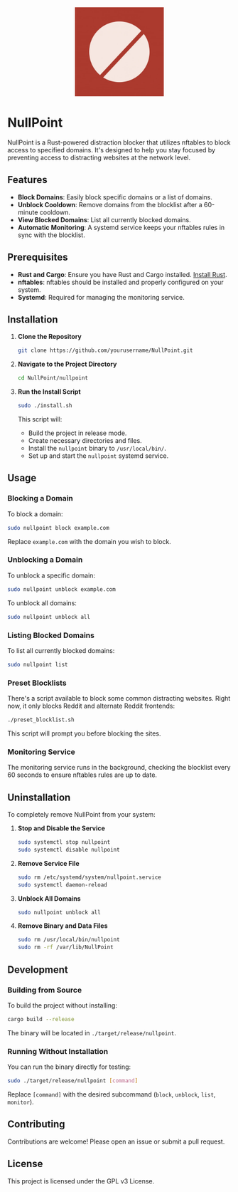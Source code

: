 <div align="center">
<img alt="NullPoint" src="https://github.com/HenryHolloway/NullPoint/blob/main/nullpoint.png?raw=true" width="200">
</div>


# NullPoint

NullPoint is a Rust-powered distraction blocker that utilizes nftables to block access to specified domains. It's designed to help you stay focused by preventing access to distracting websites at the network level.

## Features

- **Block Domains**: Easily block specific domains or a list of domains.
- **Unblock Cooldown**: Remove domains from the blocklist after a 60-minute cooldown.
- **View Blocked Domains**: List all currently blocked domains.
- **Automatic Monitoring**: A systemd service keeps your nftables rules in sync with the blocklist.

## Prerequisites

- **Rust and Cargo**: Ensure you have Rust and Cargo installed. [Install Rust](https://www.rust-lang.org/tools/install).
- **nftables**: nftables should be installed and properly configured on your system.
- **Systemd**: Required for managing the monitoring service.

## Installation

1. **Clone the Repository**

   ```bash
   git clone https://github.com/yourusername/NullPoint.git
   ```

2. **Navigate to the Project Directory**

   ```bash
   cd NullPoint/nullpoint
   ```

3. **Run the Install Script**

   ```bash
   sudo ./install.sh
   ```

   This script will:

   - Build the project in release mode.
   - Create necessary directories and files.
   - Install the `nullpoint` binary to `/usr/local/bin/`.
   - Set up and start the `nullpoint` systemd service.

## Usage

### Blocking a Domain

To block a domain:

```bash
sudo nullpoint block example.com
```

Replace `example.com` with the domain you wish to block.

### Unblocking a Domain

To unblock a specific domain:

```bash
sudo nullpoint unblock example.com
```

To unblock all domains:

```bash
sudo nullpoint unblock all
```

### Listing Blocked Domains

To list all currently blocked domains:

```bash
sudo nullpoint list
```

### Preset Blocklists

There's a script available to block some common distracting websites. Right now, it only blocks Reddit and alternate Reddit frontends:

```bash
./preset_blocklist.sh
```

This script will prompt you before blocking the sites.

### Monitoring Service

The monitoring service runs in the background, checking the blocklist every 60 seconds to ensure nftables rules are up to date.

## Uninstallation

To completely remove NullPoint from your system:

1. **Stop and Disable the Service**

   ```bash
   sudo systemctl stop nullpoint
   sudo systemctl disable nullpoint
   ```

2. **Remove Service File**

   ```bash
   sudo rm /etc/systemd/system/nullpoint.service
   sudo systemctl daemon-reload
   ```

3. **Unblock All Domains**

   ```bash
   sudo nullpoint unblock all
   ```

4. **Remove Binary and Data Files**

   ```bash
   sudo rm /usr/local/bin/nullpoint
   sudo rm -rf /var/lib/NullPoint
   ```


## Development

### Building from Source

To build the project without installing:

```bash
cargo build --release
```

The binary will be located in `./target/release/nullpoint`.

### Running Without Installation

You can run the binary directly for testing:

```bash
sudo ./target/release/nullpoint [command]
```

Replace `[command]` with the desired subcommand (`block`, `unblock`, `list`, `monitor`).

## Contributing

Contributions are welcome! Please open an issue or submit a pull request.

## License

This project is licensed under the GPL v3 License.
